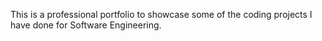 This is a professional portfolio to showcase some of the coding projects I have done for Software Engineering.
